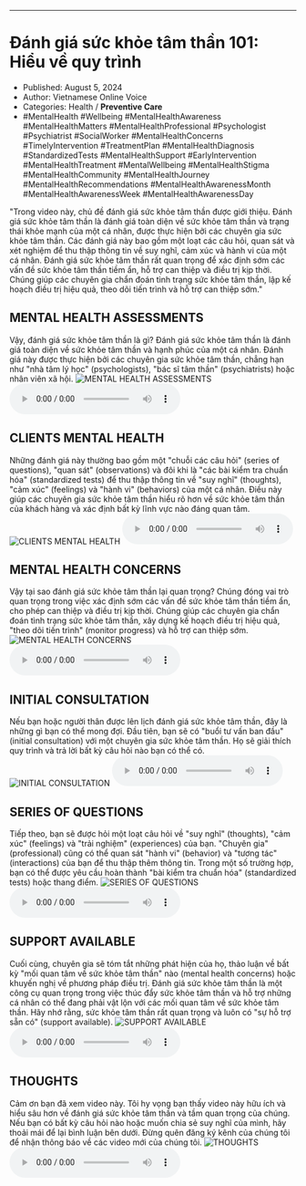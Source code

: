 
---

# Đánh giá sức khỏe tâm thần 101: Hiểu về quy trình

- Published: August 5, 2024
- Author: Vietnamese Online Voice
- Categories: Health / **Preventive Care**
- #MentalHealth #Wellbeing #MentalHealthAwareness #MentalHealthMatters #MentalHealthProfessional #Psychologist #Psychiatrist #SocialWorker #MentalHealthConcerns #TimelyIntervention #TreatmentPlan #MentalHealthDiagnosis #StandardizedTests #MentalHealthSupport #EarlyIntervention #MentalHealthTreatment #MentalWellbeing #MentalHealthStigma #MentalHealthCommunity #MentalHealthJourney #MentalHealthRecommendations #MentalHealthAwarenessMonth #MentalHealthAwarenessWeek #MentalHealthAwarenessDay

"Trong video này, chủ đề đánh giá sức khỏe tâm thần được giới thiệu. Đánh giá sức khỏe tâm thần là đánh giá toàn diện về sức khỏe tâm thần và trạng thái khỏe mạnh của một cá nhân, được thực hiện bởi các chuyên gia sức khỏe tâm thần. Các đánh giá này bao gồm một loạt các câu hỏi, quan sát và xét nghiệm để thu thập thông tin về suy nghĩ, cảm xúc và hành vi của một cá nhân. Đánh giá sức khỏe tâm thần rất quan trọng để xác định sớm các vấn đề sức khỏe tâm thần tiềm ẩn, hỗ trợ can thiệp và điều trị kịp thời. Chúng giúp các chuyên gia chẩn đoán tình trạng sức khỏe tâm thần, lập kế hoạch điều trị hiệu quả, theo dõi tiến trình và hỗ trợ can thiệp sớm."


## MENTAL HEALTH ASSESSMENTS

Vậy, đánh giá sức khỏe tâm thần là gì? Đánh giá sức khỏe tâm thần là đánh giá toàn diện về sức khỏe tâm thần và hạnh phúc của một cá nhân. Đánh giá này được thực hiện bởi các chuyên gia sức khỏe tâm thần, chẳng hạn như "nhà tâm lý học" (psychologists), "bác sĩ tâm thần" (psychiatrists) hoặc nhân viên xã hội.
![MENTAL HEALTH ASSESSMENTS](https://http-archiver-apis-production-80.schnworks.com/storage/images/transitions/2024-08-05/transition--22204536495-Montserrat-Bold-673AB7.jpg)
<audio controls>
    <source src="https://http-archiver-apis-production-80.schnworks.com/storage/storage/audio/file-12446617444.mp3" type="audio/mpeg">
</audio>



## CLIENTS MENTAL HEALTH

Những đánh giá này thường bao gồm một "chuỗi các câu hỏi" (series of questions), "quan sát" (observations) và đôi khi là "các bài kiểm tra chuẩn hóa" (standardized tests) để thu thập thông tin về "suy nghĩ" (thoughts), "cảm xúc" (feelings) và "hành vi" (behaviors) của một cá nhân. Điều này giúp các chuyên gia sức khỏe tâm thần hiểu rõ hơn về sức khỏe tâm thần của khách hàng và xác định bất kỳ lĩnh vực nào đáng quan tâm.
![CLIENTS MENTAL HEALTH](https://http-archiver-apis-production-80.schnworks.com/storage/images/transitions/2024-08-05/transition-3282308290-Montserrat-ExtraBold-512DA8.jpg)
<audio controls>
    <source src="https://http-archiver-apis-production-80.schnworks.com/storage/storage/audio/file-23631752354.mp3" type="audio/mpeg">
</audio>



## MENTAL HEALTH CONCERNS

Vậy tại sao đánh giá sức khỏe tâm thần lại quan trọng? Chúng đóng vai trò quan trọng trong việc xác định sớm các vấn đề sức khỏe tâm thần tiềm ẩn, cho phép can thiệp và điều trị kịp thời. Chúng giúp các chuyên gia chẩn đoán tình trạng sức khỏe tâm thần, xây dựng kế hoạch điều trị hiệu quả, "theo dõi tiến trình" (monitor progress) và hỗ trợ can thiệp sớm.
![MENTAL HEALTH CONCERNS](https://http-archiver-apis-production-80.schnworks.com/storage/images/transitions/2024-08-05/transition--22519225042-Montserrat-Regular-512DA8.jpg)
<audio controls>
    <source src="https://http-archiver-apis-production-80.schnworks.com/storage/storage/audio/file-11566190045.mp3" type="audio/mpeg">
</audio>



## INITIAL CONSULTATION

Nếu bạn hoặc người thân được lên lịch đánh giá sức khỏe tâm thần, đây là những gì bạn có thể mong đợi. Đầu tiên, bạn sẽ có "buổi tư vấn ban đầu" (initial consultation) với một chuyên gia sức khỏe tâm thần. Họ sẽ giải thích quy trình và trả lời bất kỳ câu hỏi nào bạn có thể có.
![INITIAL CONSULTATION](https://http-archiver-apis-production-80.schnworks.com/storage/images/transitions/2024-08-05/transition--2476708062-Montserrat-Medium-880E4F.jpg)
<audio controls>
    <source src="https://http-archiver-apis-production-80.schnworks.com/storage/storage/audio/file-15293935182.mp3" type="audio/mpeg">
</audio>



## SERIES OF QUESTIONS

Tiếp theo, bạn sẽ được hỏi một loạt câu hỏi về "suy nghĩ" (thoughts), "cảm xúc" (feelings) và "trải nghiệm" (experiences) của bạn. "Chuyên gia" (professional) cũng có thể quan sát "hành vi" (behavior) và "tương tác" (interactions) của bạn để thu thập thêm thông tin. Trong một số trường hợp, bạn có thể được yêu cầu hoàn thành "bài kiểm tra chuẩn hóa" (standardized tests) hoặc thang điểm.
![SERIES OF QUESTIONS](https://http-archiver-apis-production-80.schnworks.com/storage/images/transitions/2024-08-05/transition-38430940329-Montserrat-Bold-673AB7.jpg)
<audio controls>
    <source src="https://http-archiver-apis-production-80.schnworks.com/storage/storage/audio/file-16851922368.mp3" type="audio/mpeg">
</audio>



## SUPPORT AVAILABLE

Cuối cùng, chuyên gia sẽ tóm tắt những phát hiện của họ, thảo luận về bất kỳ "mối quan tâm về sức khỏe tâm thần" nào (mental health concerns) hoặc khuyến nghị về phương pháp điều trị. Đánh giá sức khỏe tâm thần là một công cụ quan trọng trong việc thúc đẩy sức khỏe tâm thần và hỗ trợ những cá nhân có thể đang phải vật lộn với các mối quan tâm về sức khỏe tâm thần. Hãy nhớ rằng, sức khỏe tâm thần rất quan trọng và luôn có "sự hỗ trợ sẵn có" (support available).
![SUPPORT AVAILABLE](https://http-archiver-apis-production-80.schnworks.com/storage/images/transitions/2024-08-05/transition-9145970025-Montserrat-SemiBold-512DA8.jpg)
<audio controls>
    <source src="https://http-archiver-apis-production-80.schnworks.com/storage/storage/audio/file-34031477700.mp3" type="audio/mpeg">
</audio>



## THOUGHTS

Cảm ơn bạn đã xem video này. Tôi hy vọng bạn thấy video này hữu ích và hiểu sâu hơn về đánh giá sức khỏe tâm thần và tầm quan trọng của chúng. Nếu bạn có bất kỳ câu hỏi nào hoặc muốn chia sẻ suy nghĩ của mình, hãy thoải mái để lại bình luận bên dưới. Đừng quên đăng ký kênh của chúng tôi để nhận thông báo về các video mới của chúng tôi.
![THOUGHTS](https://http-archiver-apis-production-80.schnworks.com/storage/images/transitions/2024-08-05/transition--18868680810-Montserrat-SemiBold-9C27B0.jpg)
<audio controls>
    <source src="https://http-archiver-apis-production-80.schnworks.com/storage/storage/audio/file-10215529056.mp3" type="audio/mpeg">
</audio>

